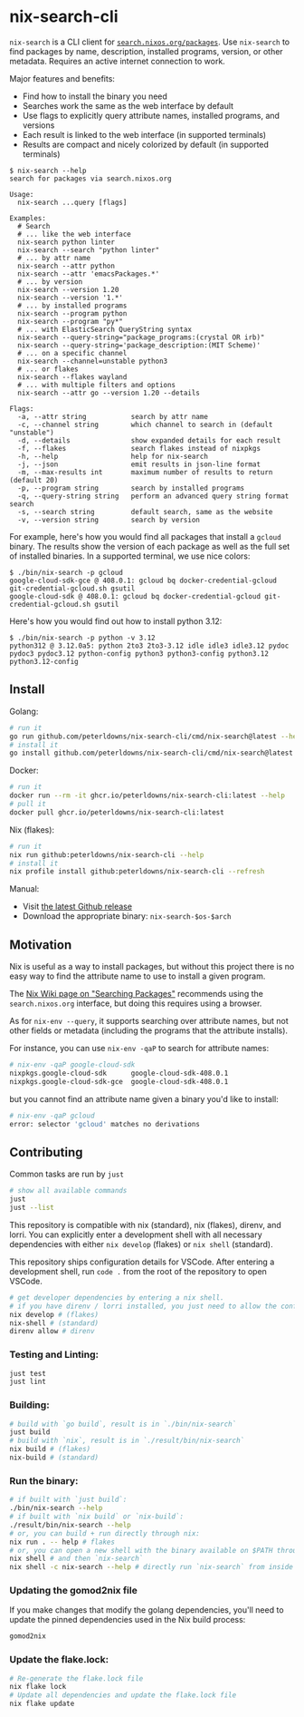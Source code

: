 # nix-search-cli

`nix-search` is a CLI client for [`search.nixos.org/packages`](https://search.nixos.org/packages).
Use `nix-search` to find packages by name, description, installed programs, version, or other metadata. Requires an active internet connection to work.

Major features and benefits:
* Find how to install the binary you need
* Searches work the same as the web interface by default
* Use flags to explicitly query attribute names, installed programs, and versions
* Each result is linked to the web interface (in supported terminals)
* Results are compact and nicely colorized by default (in supported terminals)

```console
$ nix-search --help
search for packages via search.nixos.org

Usage:
  nix-search ...query [flags]

Examples:
  # Search
  # ... like the web interface
  nix-search python linter
  nix-search --search "python linter"
  # ... by attr name
  nix-search --attr python
  nix-search --attr 'emacsPackages.*'
  # ... by version
  nix-search --version 1.20
  nix-search --version '1.*'
  # ... by installed programs
  nix-search --program python
  nix-search --program "py*"
  # ... with ElasticSearch QueryString syntax
  nix-search --query-string="package_programs:(crystal OR irb)"
  nix-search --query-string='package_description:(MIT Scheme)'
  # ... on a specific channel
  nix-search --channel=unstable python3
  # ... or flakes
  nix-search --flakes wayland
  # ... with multiple filters and options
  nix-search --attr go --version 1.20 --details

Flags:
  -a, --attr string           search by attr name
  -c, --channel string        which channel to search in (default "unstable")
  -d, --details               show expanded details for each result
  -f, --flakes                search flakes instead of nixpkgs
  -h, --help                  help for nix-search
  -j, --json                  emit results in json-line format
  -m, --max-results int       maximum number of results to return (default 20)
  -p, --program string        search by installed programs
  -q, --query-string string   perform an advanced query string format search
  -s, --search string         default search, same as the website
  -v, --version string        search by version
```

For example, here's how you would find all packages that install a `gcloud` binary. The results show the version of each package as well as the full set of installed binaries. In a supported terminal, we use nice colors:

```console
$ ./bin/nix-search -p gcloud
google-cloud-sdk-gce @ 408.0.1: gcloud bq docker-credential-gcloud git-credential-gcloud.sh gsutil
google-cloud-sdk @ 408.0.1: gcloud bq docker-credential-gcloud git-credential-gcloud.sh gsutil
```

Here's how you would find out how to install python 3.12:

```console
$ ./bin/nix-search -p python -v 3.12
python312 @ 3.12.0a5: python 2to3 2to3-3.12 idle idle3 idle3.12 pydoc pydoc3 pydoc3.12 python-config python3 python3-config python3.12 python3.12-config
```

## Install

Golang:
```bash
# run it
go run github.com/peterldowns/nix-search-cli/cmd/nix-search@latest --help
# install it
go install github.com/peterldowns/nix-search-cli/cmd/nix-search@latest
```

Docker:
```bash
# run it
docker run --rm -it ghcr.io/peterldowns/nix-search-cli:latest --help
# pull it
docker pull ghcr.io/peterldowns/nix-search-cli:latest
```

Nix (flakes):
```bash
# run it
nix run github:peterldowns/nix-search-cli --help
# install it
nix profile install github:peterldowns/nix-search-cli --refresh
```

Manual:
- Visit [the latest Github release](https://github.com/peterldowns/nix-search-cli/releases/latest)
- Download the appropriate binary: `nix-search-$os-$arch`

## Motivation
Nix is useful as a way to install packages, but without this project there is no easy way to find the attribute name
to use to install a given program.

The [Nix Wiki page on "Searching Packages"](https://nixos.wiki/wiki/Searching_packages) recommends
using the `search.nixos.org` interface, but doing this requires using a browser.

As for `nix-env --query`, it supports searching over attribute names, but not
other fields or metadata (including the programs that the attribute installs).

For instance, you can use `nix-env -qaP` to search for
attribute names:

```bash
# nix-env -qaP google-cloud-sdk
nixpkgs.google-cloud-sdk      google-cloud-sdk-408.0.1
nixpkgs.google-cloud-sdk-gce  google-cloud-sdk-408.0.1
```

but you cannot find an attribute name given a binary you'd like to install:

```bash
# nix-env -qaP gcloud
error: selector 'gcloud' matches no derivations
```

## Contributing

Common tasks are run by `just`
```bash
# show all available commands
just
just --list
```

This repository is compatible with nix (standard), nix (flakes), direnv, and
lorri. You can explicitly enter a development shell with all necessary
dependencies with either `nix develop` (flakes) or `nix shell` (standard).

This repository ships configuration details for VSCode. After entering a
development shell, run `code .` from the root of the repository to open VSCode.

```bash
# get developer dependencies by entering a nix shell.
# if you have direnv / lorri installed, you just need to allow the config once.
nix develop # (flakes)
nix-shell # (standard)
direnv allow # direnv
```

### Testing and Linting:
```bash
just test
just lint
```

### Building:
```bash
# build with `go build`, result is in `./bin/nix-search`
just build
# build with `nix`, result is in `./result/bin/nix-search`
nix build # (flakes)
nix-build # (standard)
```

### Run the binary:
```bash
# if built with `just build`:
./bin/nix-search --help
# if built with `nix build` or `nix-build`:
./result/bin/nix-search --help
# or, you can build + run directly through nix:
nix run . -- help # flakes
# or, you can open a new shell with the binary available on $PATH through nix:
nix shell # and then `nix-search`
nix shell -c nix-search --help # directly run `nix-search` from inside this shell
```

### Updating the gomod2nix file
If you make changes that modify the golang dependencies, you'll need to update the pinned dependencies used in the Nix build process:

```bash
gomod2nix
```

### Update the flake.lock:
```bash
# Re-generate the flake.lock file
nix flake lock
# Update all dependencies and update the flake.lock file
nix flake update
```

